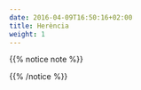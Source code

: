```yaml
---
date: 2016-04-09T16:50:16+02:00
title: Herència
weight: 1
---
```


{{% notice note %}}

{{% /notice %}}


